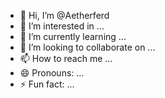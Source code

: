 - 👋 Hi, I’m @Aetherferd
- 👀 I’m interested in ...
- 🌱 I’m currently learning ...
- 💞️ I’m looking to collaborate on ...
- 📫 How to reach me ...
- 😄 Pronouns: ...
- ⚡ Fun fact: ...

<!---
Aetherferd/Aetherferd is a ✨ special ✨ repository because its `README.md` (this file) appears on your GitHub profile.
You can click the Preview link to take a look at your changes.
--->
